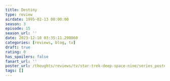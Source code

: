 ```yaml
---
title: Destiny
type: review
airdate: 1995-02-13 00:00:00
season: 3
episode: 15
season_url: ''
date: 2023-12-10 03:35:11.298060
categories: [reviews, blog, tv]
draft: true
rating: 0
has_spoilers: false
fanart_url: ''
poster_url: /thoughts/reviews/tv/star-trek-deep-space-nine/series_poster.jpg
tags: []
---
```


